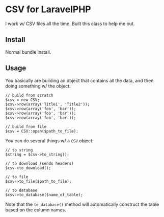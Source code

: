 # CSV for LaravelPHP #

I work w/ CSV files all the time.  Built this class to help me out.

## Install ##

Normal bundle install.

## Usage ##

You basically are building an object that contains all the data, and then doing something w/ the object:

```
// build from scratch
$csv = new CSV;
$csv->row(array('Title1', 'Title2'));
$csv->row(array('foo', 'bar'));
$csv->row(array('foo', 'bar'));
$csv->row(array('foo', 'bar'));

// build from file
$csv = CSV::open($path_to_file);
```

You can do several things w/ a ``CSV`` object:

```
// to string
$string = $csv->to_string();

// to download (sends headers)
$csv->to_download();

// to file
$csv->to_file($path_to_file);

// to database
$csv->to_database($name_of_table);
```

Note that the ``to_database()`` method will automatically construct the table based on the column names.